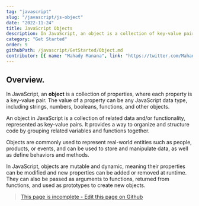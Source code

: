 ```yaml
---
tag: "javascript"
slug: "/javascript/js-object"
date: "2022-11-24"
title: JavaScript Objects
description: In JavaScript, an object is a collection of key-value pairs, where each key is a string (or symbol) and each value can be any type of data.."
category: "Get Started"
order: 9
githubPath: /javascript/GetStarted/Object.md
contributor: [{ name: "Mahady Manana", link: "https://twitter.com/MahadyManana" }]
---
```



## Overview.

In JavaScript, an **object** is a collection of properties, where each property is a key-value pair. The value of a property can be any JavaScript data type, including strings, numbers, booleans, functions, and other objects.

An object in JavaScript is a collection of related data and/or functionality, represented as key-value pairs. It provides a way to organize and structure code by grouping related variables and functions together.

Objects are commonly used to represent real-world entities such as people, products, or events, and can be used to store and manipulate data, as well as define behaviors and methods.

In JavaScript, objects are mutable and dynamic, meaning their properties can be modified and new properties can be added or removed at runtime. They can also be passed as arguments to functions, returned from functions, and used as prototypes to create new objects.



> <a href="https://github.com/mahady-manana/betatuto-docs/tree/main/docs/javascript/GetStarted/Object.md" target="_blank">This page is incomplete - Edit this page on Github</a>

